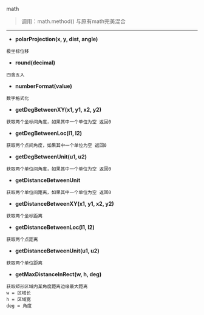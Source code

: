 math

> 调用：math.method() 与原有math完美混合

---

* **polarProjection(x, y, dist, angle)**
```
极坐标位移
```

* **round(decimal)**
```
四舍五入
```

* **numberFormat(value)**
```
数字格式化
```

* **getDegBetweenXY(x1, y1, x2, y2)**
```
获取两个坐标间角度，如果其中一个单位为空 返回0
```

* **getDegBetweenLoc(l1, l2)**
```
获取两个点间角度，如果其中一个单位为空 返回0
```

* **getDegBetweenUnit(u1, u2)**
```
获取两个单位间角度，如果其中一个单位为空 返回0
```

* **getDistanceBetweenUnit**
```
获取两个单位间距离，如果其中一个单位为空 返回0
```

* **getDistanceBetweenXY(x1, y1, x2, y2)**
```
获取两个坐标距离
```

* **getDistanceBetweenLoc(l1, l2)**
```
获取两个点距离
```

* **getDistanceBetweenUnit(u1, u2)**
```
获取两个单位距离
```

* **getMaxDistanceInRect(w, h, deg)**
```
获取矩形区域内某角度距离边缘最大距离
w = 区域长
h = 区域宽
deg = 角度
```